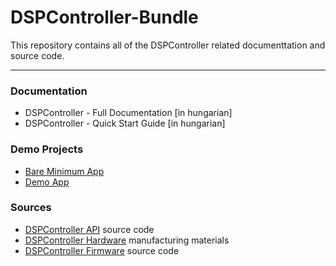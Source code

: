 # DSPController-Bundle

This repository contains all of the DSPController related documenttation and source code.

---

### Documentation

- DSPController - Full Documentation [in hungarian]
- DSPController - Quick Start Guide [in hungarian]

### Demo Projects

- [Bare Minimum App](https://github.com/tiborsimon/DSPController-DemoApp)
- [Demo App](https://github.com/tiborsimon/DSPController-BareMinimumApp)

### Sources

- [DSPController API](https://github.com/tiborsimon/DSPController-API) source code
- [DSPController Hardware](https://github.com/tiborsimon/DSPController-Hardware) manufacturing materials
- [DSPController Firmware](https://github.com/tiborsimon/DSPController-Firmware) source code
